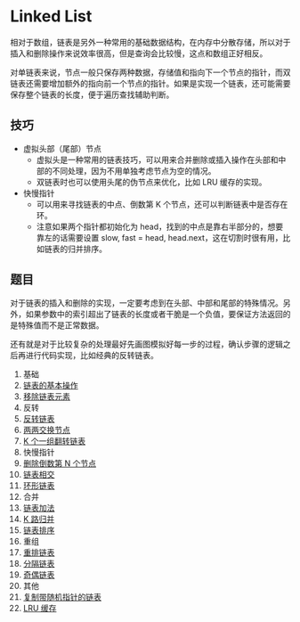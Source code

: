 # Linked List

相对于数组，链表是另外一种常用的基础数据结构，在内存中分散存储，所以对于插入和删除操作来说效率很高，但是查询会比较慢，这点和数组正好相反。

对单链表来说，节点一般只保存两种数据，存储值和指向下一个节点的指针，而双链表还需要增加额外的指向前一个节点的指针。如果是实现一个链表，还可能需要保存整个链表的长度，便于遍历查找辅助判断。

## 技巧

- 虚拟头部（尾部）节点
  - 虚拟头是一种常用的链表技巧，可以用来合并删除或插入操作在头部和中部的不同处理，因为不用单独考虑节点为空的情况。
  - 双链表时也可以使用头尾的伪节点来优化，比如 LRU 缓存的实现。
- 快慢指针
  - 可以用来寻找链表的中点、倒数第 K 个节点，还可以判断链表中是否存在环。
  - 注意如果两个指针都初始化为 head，找到的中点是靠右半部分的，想要靠左的话需要设置 slow, fast = head, head.next，这在切割时很有用，比如链表的归并排序。

## 题目

对于链表的插入和删除的实现，一定要考虑到在头部、中部和尾部的特殊情况。另外，如果参数中的索引超出了链表的长度或者干脆是一个负值，要保证方法返回的是特殊值而不是正常数据。

还有就是对于比较复杂的处理最好先画图模拟好每一步的过程，确认步骤的逻辑之后再进行代码实现，比如经典的反转链表。

1. 基础
  1. [链表的基本操作](linked_list.design.py)
  1. [移除链表元素](remove_elements.py)
2. 反转
  1. [反转链表](reverse_list.py)
  1. [两两交换节点](swap_pairs.py)
  1. [K 个一组翻转链表](reverse_k_group.py)
3. 快慢指针
  1. [删除倒数第 N 个节点](remove_from_end.py)
  1. [链表相交](intersection_node.py)
  1. [环形链表](cycle.py)
4. 合并
  1. [链表加法](add_two_numbers.py)
  1. [K 路归并](merge_k_lists.py)
  1. [链表排序](sort_list.py)
5. 重组
  1. [重排链表](reorder.py)
  1. [分隔链表](partition.py)
  1. [奇偶链表](odd_even.py)
6. 其他
  1. [复制带随机指针的链表](copy_random_list.py)
  1. [LRU 缓存](lru.py)
